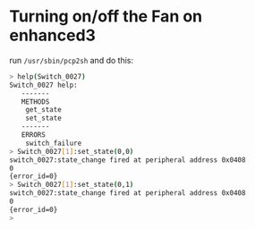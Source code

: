 # Turning on/off the Fan on enhanced3

run `/usr/sbin/pcp2sh` and do this:

```bash
> help(Switch_0027)
Switch_0027 help:
   -------
   METHODS
   	get_state
   	set_state
   -------
   ERRORS
   	switch_failure
> Switch_0027[1]:set_state(0,0)
switch_0027:state_change fired at peripheral address 0x0408
0
{error_id=0}
> Switch_0027[1]:set_state(0,1) 
switch_0027:state_change fired at peripheral address 0x0408
0
{error_id=0}
>     
```



